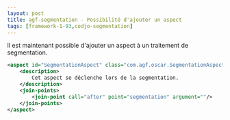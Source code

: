 ```yaml
---
layout: post
title: agf-segmentation - Possibilité d'ajouter un aspect
tags: [framework-1-93,codjo-segmentation]
---
```

Il est maintenant possible d'ajouter un aspect à un traitement de segmentation.

```xml|title=MySegmentationAspect.xml
<aspect id="SegmentationAspect" class="com.agf.oscar.SegmentationAspect">
    <description>
        Cet aspect se déclenche lors de la segmentation.
    </description>
    <join-points>
        <join-point call="after" point="segmentation" argument=""/>
    </join-points>
</aspect>
```